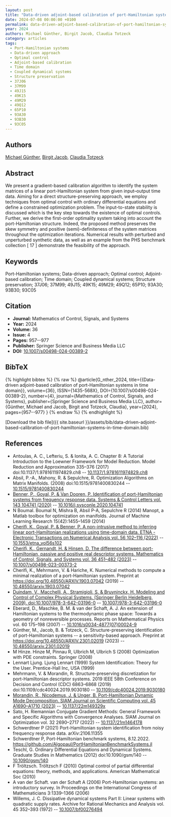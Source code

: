 ```yaml
---
layout: post
title: "Data-driven adjoint-based calibration of port-Hamiltonian systems in time domain"
date: 2024-07-08 00:00:00 +0100
permalink: data-driven-adjoint-based-calibration-of-port-hamiltonian-systems-in-time-domain
year: 2024
authors: Michael Günther, Birgit Jacob, Claudia Totzeck
category: articles
tags:
  - Port-Hamiltonian systems
  - Data-driven approach
  - Optimal control
  - Adjoint-based calibration
  - Time domain
  - Coupled dynamical systems
  - Structure preservation
  - 37J06
  - 37M99
  - 49J15
  - 49K15
  - 49M29
  - 49Q12
  - 65P10
  - 93A30
  - 93B30
  - 93C05
---
```

 
## Authors
[Michael Günther](authors/michael-gunther), [Birgit Jacob](authors/birgit-jacob), [Claudia Totzeck](authors/claudia-totzeck)
 
## Abstract
We present a gradient-based calibration algorithm to identify the system matrices of a linear port-Hamiltonian system from given input–output time data. Aiming for a direct structure-preserving approach, we employ techniques from optimal control with ordinary differential equations and define a constrained optimization problem. The input-to-state stability is discussed which is the key step towards the existence of optimal controls. Further, we derive the first-order optimality system taking into account the port-Hamiltonian structure. Indeed, the proposed method preserves the skew symmetry and positive (semi)-definiteness of the system matrices throughout the optimization iterations. Numerical results with perturbed and unperturbed synthetic data, as well as an example from the PHS benchmark collection [ 17 ] demonstrate the feasibility of the approach.
 
## Keywords
Port-Hamiltonian systems; Data-driven approach; Optimal control; Adjoint-based calibration; Time domain; Coupled dynamical systems; Structure preservation; 37J06; 37M99; 49J15; 49K15; 49M29; 49Q12; 65P10; 93A30; 93B30; 93C05
 
## Citation
- **Journal:** Mathematics of Control, Signals, and Systems
- **Year:** 2024
- **Volume:** 36
- **Issue:** 4
- **Pages:** 957--977
- **Publisher:** Springer Science and Business Media LLC
- **DOI:** [10.1007/s00498-024-00389-2](https://doi.org/10.1007/s00498-024-00389-2)
 
## BibTeX
{% highlight bibtex %}
{% raw %}
@article{G_nther_2024,
  title={{Data-driven adjoint-based calibration of port-Hamiltonian systems in time domain}},
  volume={36},
  ISSN={1435-568X},
  DOI={10.1007/s00498-024-00389-2},
  number={4},
  journal={Mathematics of Control, Signals, and Systems},
  publisher={Springer Science and Business Media LLC},
  author={Günther, Michael and Jacob, Birgit and Totzeck, Claudia},
  year={2024},
  pages={957--977}
}
{% endraw %}
{% endhighlight %}
 
[Download the bib file]({{ site.baseurl }}/assets/bib/data-driven-adjoint-based-calibration-of-port-hamiltonian-systems-in-time-domain.bib)
 
## References
- Antoulas, A. C., Lefteriu, S. & Ionita, A. C. Chapter 8: A Tutorial Introduction to the Loewner Framework for Model Reduction. Model Reduction and Approximation 335–376 (2017) doi:10.1137/1.9781611974829.ch8 -- [10.1137/1.9781611974829.ch8](https://doi.org/10.1137/1.9781611974829.ch8)
- Absil, P.-A., Mahony, R. & Sepulchre, R. Optimization Algorithms on Matrix Manifolds. (2008) doi:10.1515/9781400830244 -- [10.1515/9781400830244](https://doi.org/10.1515/9781400830244)
- [Benner, P., Goyal, P. & Van Dooren, P. Identification of port-Hamiltonian systems from frequency response data. Systems &amp; Control Letters vol. 143 104741 (2020)](identification-of-port-hamiltonian-systems-from-frequency-response-data) -- [10.1016/j.sysconle.2020.104741](https://doi.org/10.1016/j.sysconle.2020.104741)
- N Boumal. Boumal N, Mishra B, Absil P-A, Sepulchre R (2014) Manopt, a Matlab toolbox for optimization on manifolds. Journal of Machine Learning Research 15(42):1455–1459 (2014)
- [Cherifi, K., Goyal, P. & Benner, P. A non-intrusive method to inferring linear port-Hamiltonian realizations using time-domain data. ETNA - Electronic Transactions on Numerical Analysis vol. 56 102–116 (2022)](a-non-intrusive-method-to-inferring-linear-port-hamiltonian-realizations-using-time-domain-data) -- [10.1553/etna_vol56s102](https://doi.org/10.1553/etna_vol56s102)
- [Cherifi, K., Gernandt, H. & Hinsen, D. The difference between port-Hamiltonian, passive and positive real descriptor systems. Mathematics of Control, Signals, and Systems vol. 36 451–482 (2023)](the-difference-between-port-hamiltonian-passive-and-positive-real-descriptor-systems) -- [10.1007/s00498-023-00373-2](https://doi.org/10.1007/s00498-023-00373-2)
- Cherifi, K., Mehrmann, V. & Hariche, K. Numerical methods to compute a minimal realization of a port-Hamiltonian system. Preprint at https://doi.org/10.48550/ARXIV.1903.07042 (2019) -- [10.48550/arxiv.1903.07042](https://doi.org/10.48550/arxiv.1903.07042)
- [Duindam, V., Macchelli, A., Stramigioli, S. & Bruyninckx, H. Modeling and Control of Complex Physical Systems. (Springer Berlin Heidelberg, 2009). doi:10.1007/978-3-642-03196-0](modeling-and-control-of-complex-physical-systems) -- [10.1007/978-3-642-03196-0](https://doi.org/10.1007/978-3-642-03196-0)
- Eberard, D., Maschke, B. M. & van der Schaft, A. J. An extension of Hamiltonian systems to the thermodynamic phase space: Towards a geometry of nonreversible processes. Reports on Mathematical Physics vol. 60 175–198 (2007) -- [10.1016/s0034-4877(07)00024-9](https://doi.org/10.1016/s0034-4877(07)00024-9)
- Günther, M., Jacob, B. & Totzeck, C. Structure-preserving identification of port-Hamiltonian systems -- a sensitivity-based approach. Preprint at https://doi.org/10.48550/ARXIV.2301.02019 (2023) -- [10.48550/arxiv.2301.02019](https://doi.org/10.48550/arxiv.2301.02019)
- M Hinze. Hinze M, Pinnau R, Ulbrich M, Ulbrich S (2008) Optimization with PDE constraints. Springer (2008)
- Lennart Ljung. Ljung Lennart (1999) System Identification: Theory for the User. Prentice-Hall Inc, USA (1999)
- Mehrmann, V. & Morandin, R. Structure-preserving discretization for port-Hamiltonian descriptor systems. 2019 IEEE 58th Conference on Decision and Control (CDC) 6863–6868 (2019) doi:10.1109/cdc40024.2019.9030180 -- [10.1109/cdc40024.2019.9030180](https://doi.org/10.1109/cdc40024.2019.9030180)
- [Morandin, R., Nicodemus, J. & Unger, B. Port-Hamiltonian Dynamic Mode Decomposition. SIAM Journal on Scientific Computing vol. 45 A1690–A1710 (2023)](port-hamiltonian-dynamic-mode-decomposition) -- [10.1137/22m149329x](https://doi.org/10.1137/22m149329x)
- Sato, H. Riemannian Conjugate Gradient Methods: General Framework and Specific Algorithms with Convergence Analyses. SIAM Journal on Optimization vol. 32 2690–2717 (2022) -- [10.1137/21m1464178](https://doi.org/10.1137/21m1464178)
- Schwerdtner P (2021) Port-Hamiltonian system identification from noisy frequency response data. arXiv:2106.11355
- Schwerdtner P, Port-Hamiltonian benchmark systems, 8.12.2022. https://github.com/Algopaul/PortHamiltonianBenchmarkSystems.jl
- Teschl, G. Ordinary Differential Equations and Dynamical Systems. Graduate Studies in Mathematics (2012) doi:10.1090/gsm/140 -- [10.1090/gsm/140](https://doi.org/10.1090/gsm/140)
- F Tröltzsch. Tröltzsch F (2010) Optimal control of partial differential equations: theory, methods, and applications. American Mathematical Soc (2010)
- A van der Schaft. van der Schaft A (2006) Port-Hamiltonian systems: an introductory survey. In Proceedings on the International Congress of Mathematicians 3:1339–1366 (2006)
- Willems, J. C. Dissipative dynamical systems Part II: Linear systems with quadratic supply rates. Archive for Rational Mechanics and Analysis vol. 45 352–393 (1972) -- [10.1007/bf00276494](https://doi.org/10.1007/bf00276494)

